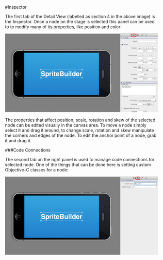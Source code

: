 #Inspector

The first tab of the Detail View (labelled as section 4 in the above image) is the Inspector. Once a node on the stage is selected this panel can be used to to modify many of its properties, like position and color:

![image](Spritebuilder_Inspector.png)

The properties that affect position, scale, rotation and skew of the selected node can be edited visually in the canvas area. To move a node simply select it and drag it around, to change scale, rotation and skew manipulate the corners and edges of the node. To edit the anchor point of a node, grab it and drag it.

###Code Connections

The second tab on the right panel is used to manage code connections for selected node. One of the things that can be done here is setting custom Objective-C classes for a node:

![image](Spritebuilder_CodeConnections.png)